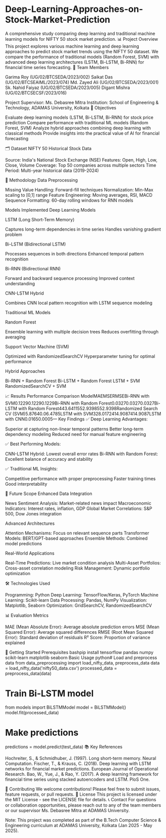 # Deep-Learning-Approaches-on-Stock-Market-Prediction

A comprehensive study comparing deep learning and traditional machine learning models for NIFTY 50 stock market prediction.
📊 Project Overview
This project explores various machine learning and deep learning approaches to predict stock market trends using the NIFTY 50 dataset. We compare the performance of traditional models (Random Forest, SVM) with advanced deep learning architectures (LSTM, Bi-LSTM, Bi-RNN) for financial time series forecasting.
👥 Team Members

Garima Roy (UG/02/BTCSEDA/2023/002)
Saikat Das (UG/02/BTCSEAIML/2023/074)
Md. Zayed Ali (UG/02/BTCSEDA/2023/001)
Sk. Nahid Faiyaz (UG/02/BTCSEDA/2023/005)
Digant Mishra (UG/02/BTCSECSF/2023/016)

Project Supervisor: Ms. Debasree Mitra
Institution: School of Engineering & Technology, ADAMAS University, Kolkata
🎯 Objectives

Evaluate deep learning models (LSTM, Bi-LSTM, Bi-RNN) for stock price prediction
Compare performance with traditional ML models (Random Forest, SVM)
Analyze hybrid approaches combining deep learning with classical methods
Provide insights into the practical value of AI for financial forecasting

🗂️ Dataset
NIFTY 50 Historical Stock Data

Source: India's National Stock Exchange (NSE)
Features: Open, High, Low, Close, Volume
Coverage: Top 50 companies across multiple sectors
Time Period: Multi-year historical data (2019-2024)

🔧 Methodology
Data Preprocessing

Missing Value Handling: Forward-fill techniques
Normalization: Min-Max scaling to [0,1] range
Feature Engineering: Moving averages, RSI, MACD
Sequence Formatting: 60-day rolling windows for RNN models

Models Implemented
Deep Learning Models

LSTM (Long Short-Term Memory)

Captures long-term dependencies in time series
Handles vanishing gradient problem


Bi-LSTM (Bidirectional LSTM)

Processes sequences in both directions
Enhanced temporal pattern recognition


Bi-RNN (Bidirectional RNN)

Forward and backward sequence processing
Improved context understanding


CNN-LSTM Hybrid

Combines CNN local pattern recognition with LSTM sequence modeling



Traditional ML Models

Random Forest

Ensemble learning with multiple decision trees
Reduces overfitting through averaging


Support Vector Machine (SVM)

Optimized with RandomizedSearchCV
Hyperparameter tuning for optimal performance



Hybrid Approaches

Bi-RNN + Random Forest
Bi-LSTM + Random Forest
LSTM + SVM
RandomizedSearchCV + SVM

📈 Results
Performance Comparison
ModelMAEMSERMSEBi-RNN with SVM0.12290.12290.1229Bi-RNN with Random Forest0.03270.03270.0327Bi-LSTM with Random Forest443.6411552.9398552.9398Randomized Search CV (SVM)5.87640.06.4785LSTM with SVM328.0172414.9087414.9087LSTM with CNN0.01650.0005—
Key Findings
✅ Deep Learning Advantages:

Superior at capturing non-linear temporal patterns
Better long-term dependency modeling
Reduced need for manual feature engineering

✅ Best Performing Models:

CNN-LSTM Hybrid: Lowest overall error rates
Bi-RNN with Random Forest: Excellent balance of accuracy and stability

✅ Traditional ML Insights:

Competitive performance with proper preprocessing
Faster training times
Good interpretability

🔮 Future Scope
Enhanced Data Integration

News Sentiment Analysis: Market-related news impact
Macroeconomic Indicators: Interest rates, inflation, GDP
Global Market Correlations: S&P 500, Dow Jones integration

Advanced Architectures

Attention Mechanisms: Focus on relevant sequence parts
Transformer Models: BERT/GPT-based approaches
Ensemble Methods: Combined model predictions

Real-World Applications

Real-Time Predictions: Live market condition analysis
Multi-Asset Portfolios: Cross-asset correlation modeling
Risk Management: Dynamic portfolio optimization

🛠️ Technologies Used

Programming: Python
Deep Learning: TensorFlow/Keras, PyTorch
Machine Learning: Scikit-learn
Data Processing: Pandas, NumPy
Visualization: Matplotlib, Seaborn
Optimization: GridSearchCV, RandomizedSearchCV

📊 Evaluation Metrics

MAE (Mean Absolute Error): Average absolute prediction errors
MSE (Mean Squared Error): Average squared differences
RMSE (Root Mean Squared Error): Standard deviation of residuals
R² Score: Proportion of variance explained

🚀 Getting Started
Prerequisites
bashpip install tensorflow pandas numpy scikit-learn matplotlib seaborn
Basic Usage
python# Load and preprocess data
from data_preprocessing import load_nifty_data, preprocess_data
data = load_nifty_data('nifty50_data.csv')
processed_data = preprocess_data(data)

# Train Bi-LSTM model
from models import BiLSTMModel
model = BiLSTMModel()
model.fit(processed_data)

# Make predictions
predictions = model.predict(test_data)
📚 Key References

Hochreiter, S., & Schmidhuber, J. (1997). Long short-term memory. Neural Computation.
Fischer, T., & Krauss, C. (2018). Deep learning with LSTM networks for financial market predictions. European Journal of Operational Research.
Bao, W., Yue, J., & Rao, Y. (2017). A deep learning framework for financial time series using stacked autoencoders and LSTM. PloS One.

🤝 Contributing
We welcome contributions! Please feel free to submit issues, feature requests, or pull requests.
📄 License
This project is licensed under the MIT License - see the LICENSE file for details.
📞 Contact
For questions or collaboration opportunities, please reach out to any of the team members or our supervisor Ms. Debasree Mitra at ADAMAS University.

Note: This project was completed as part of the B.Tech Computer Science & Engineering curriculum at ADAMAS University, Kolkata (Jan 2025 - May 2025).
